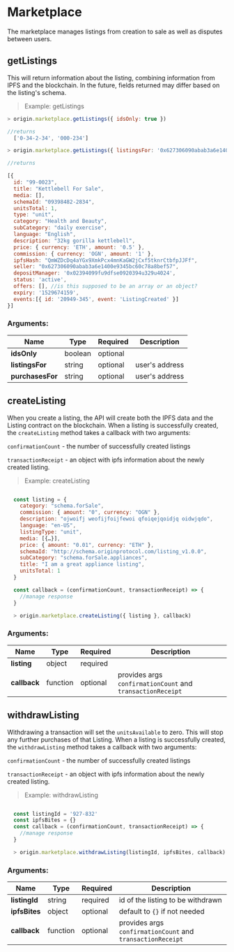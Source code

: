 # Marketplace

The marketplace manages listings from creation to sale as well as disputes between users.

## getListings

This will return information about the listing, combining information from IPFS and the blockchain. In the future, fields returned may differ based on the listing's schema.

> Example: getListings

```javascript
> origin.marketplace.getListings({ idsOnly: true })

//returns
  ['0-34-2-34', '000-234']

> origin.marketplace.getListings({ listingsFor: '0x627306090abab3a6e1400e9345bc60c78a8bef57' })

//returns

[{
  id: "99-0023",
  title: "Kettlebell For Sale",
  media: [],
  schemaId: "09398482-2834",
  unitsTotal: 1,
  type: "unit",
  category: "Health and Beauty",
  subCategory: "daily exercise",
  language: "English",
  description: "32kg gorilla kettlebell",
  price: { currency: 'ETH', amount: '0.5' },
  commission: { currency: 'OGN', amount: '1' },
  ipfsHash: "QmWZDcDq4aYGx9XmkPcx4mnKaGW2jCxf5tknrCtbfpJJFf",
  seller: "0x627306090abab3a6e1400e9345bc60c78a8bef57",
  depositManager: '0x02394099fu9dfse0920394u329u4024',
  status: 'active',
  offers: [], //is this supposed to be an array or an object?
  expiry: '1529674159',
  events:[{ id: '20949-345', event: 'ListingCreated' }]
}]
```

### Arguments:

|Name|Type|Required|Description|
|----|-----|-----|-----|
|**idsOnly** |boolean|optional||
|**listingsFor** | string |optional|user's address|
|**purchasesFor** | string |optional|user's address|

## createListing

When you create a listing, the API will create both the IPFS data and the Listing contract on the blockchain.
When a listing is successfully created, the `createListing` method takes a callback with two arguments:

`confirmationCount` - the number of successfully created listings

`transactionReceipt` - an object with ipfs information about the newly created listing.

> Example: createListing

```javascript

  const listing = {
    category: "schema.forSale",
    commission: { amount: "0", currency: "OGN" },
    description: "ojwoifj weofijfoijfewoi qfoiqejqoidjq oidwjqdo",
    language: "en-US",
    listingType: "unit",
    media: [{…}],
    price: { amount: "0.01", currency: "ETH" },
    schemaId: "http://schema.originprotocol.com/listing_v1.0.0",
    subCategory: "schema.forSale.appliances",
    title: "I am a great appliance listing",
    unitsTotal: 1
  }

  const callback = (confirmationCount, transactionReceipt) => {
    //manage response
  }

  > origin.marketplace.createListing({ listing }, callback)
```

### Arguments:

|Name|Type|Required|Description|
|----|-----|-----|-----|
|**listing** |object|required|
|**callback** | function |optional|provides args `confirmationCount` and `transactionReceipt`|

## withdrawListing

Withdrawing a transaction will set the `unitsAvailable` to zero. This will stop any further purchases of that Listing.
When a listing is successfully created, the `withdrawListing` method takes a callback with two arguments:

`confirmationCount` - the number of successfully created listings

`transactionReceipt` - an object with ipfs information about the newly created listing.

> Example: withdrawListing

```javascript

  const listingId = '927-832'
  const ipfsBites = {}
  const callback = (confirmationCount, transactionReceipt) => {
    //manage response
  }

  > origin.marketplace.withdrawListing(listingId, ipfsBites, callback)
```

### Arguments:

|Name|Type|Required|Description|
|----|-----|-----|-----|
|**listingId** |string|required|id of the listing to be withdrawn|
|**ipfsBites**|object|optional|default to `{}` if not needed|
|**callback** | function |optional|provides args `confirmationCount` and `transactionReceipt`|
